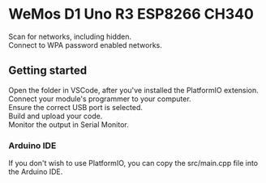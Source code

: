 # WeMos D1 Uno R3 ESP8266 CH340
Scan for networks, including hidden.</br>
Connect to WPA password enabled networks.

## Getting started
Open the folder in VSCode, after you've installed the PlatformIO extension.</br>
Connect your module's programmer to your computer.</br>
Ensure the correct USB port is selected.</br>
Build and upload your code.</br>
Monitor the output in Serial Monitor.</br>

### Arduino IDE
If you don't wish to use PlatformIO, you can copy the src/main.cpp file into the Arduino IDE.
